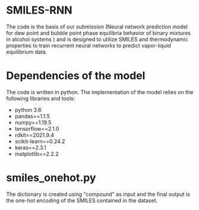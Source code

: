 # SMILES-RNN
The code is the basis of our submission (Neural network prediction model for dew point and bubble point phase equilibria behavior of binary mixtures in alcohol systems ) and is designed to utilize SMILES and thermodynamic properties to train recurrent neural networks to predict vapor-liquid equilibrium data.
# Dependencies of the model
The code is written in python. 
The implementation of the model relies on the following libraries and tools:
- python 3.6
- pandas==1.1.5
- numpy==1.19.5
- tensorflow==2.1.0
- rdkit==2021.9.4
- scikit-learn==0.24.2
- keras==2.3.1
- matplotlib==2.2.2
# smiles_onehot.py
The dictionary is created using "compound" as input and the final output is the one-hot encoding of the SMILES contained in the dataset.
